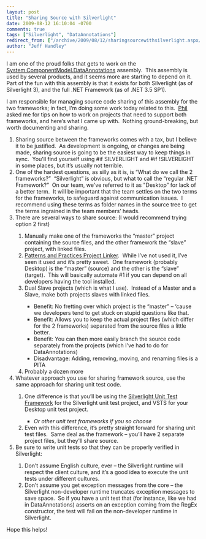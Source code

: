 ```yaml
---
layout: post
title: "Sharing Source with Silverlight"
date: 2009-08-12 16:10:04 -0700
comments: true
tags: ["Silverlight", "DataAnnotations"]
redirect_from: ["/archive/2009/08/12/sharingsourcewithsilverlight.aspx/"]
author: "Jeff Handley"
---
```

<!-- more -->
<p>I am one of the proud folks that gets to work on the <a href="http://msdn.microsoft.com/en-us/library/system.componentmodel.dataannotations.aspx" target="_blank">System.ComponentModel.DataAnnotations</a> assembly.  This assembly is used by several products, and it seems more are starting to depend on it.  Part of the fun with this assembly is that it exists for both Silverlight (as of Silverlight 3), and the full .NET Framework (as of .NET 3.5 SP1).</p>  <p>I am responsible for managing source code sharing of this assembly for the two frameworks; in fact, I’m doing some work today related to this.  <a href="http://www.haacked.com" target="_blank">Phil</a> asked me for tips on how to work on projects that need to support both frameworks, and here’s what I came up with.  Nothing ground-breaking, but worth documenting and sharing.</p>  <ol>   <li>Sharing source between the frameworks comes with a tax, but I believe it to be justified.  As development is ongoing, or changes are being made, sharing source is going to be the easiest way to keep things in sync.  You'll find yourself using #if SILVERLIGHT and #if !SILVERLIGHT in some places, but it’s usually not terrible.</li>  <li>One of the hardest questions, as silly as it is, is “What do we call the 2 frameworks?”  “Silverlight” is obvious, but what to call the “regular .NET Framework?”  On our team, we've referred to it as "Desktop” for lack of a better term.  It will be important that the team settles on the two terms for the frameworks, to safeguard against communication issues.  I recommend using these terms as folder names in the source tree to get the terms ingrained in the team members’ heads.</li>  <li>There are several ways to share source: (I would recommend trying option 2 first)</li>  <ol>   <li>Manually make one of the frameworks the “master” project containing the source files, and the other framework the “slave” project, with linked files.</li>  <li><a href="http://msdn.microsoft.com/en-us/library/dd458870.aspx" target="_blank">Patterns and Practices Project Linker</a>.  While I’ve not used it, I’ve seen it used and it’s pretty sweet.  One framework (probably Desktop) is the “master” (source) and the other is the “slave” (target).  This will basically automate #1 if you can depend on all developers having the tool installed.</li>  <li>Dual Slave projects (which is what I use).  Instead of a Master and a Slave, make both projects slaves with linked files.</li>  <ul>   <li>Benefit: No fretting over which project is the “master” – ‘cause we developers tend to get stuck on stupid questions like that.</li>  <li>Benefit: Allows you to keep the actual project files (which differ for the 2 frameworks) separated from the source files a little better.</li>  <li>Benefit: You can then more easily branch the source code separately from the projects (which I’ve had to do for DataAnnotations)</li>  <li>Disadvantage: Adding, removing, moving, and renaming files is a PITA</li>   </ul>  <li>Probably a dozen more</li>   </ol>  <li>Whatever approach you use for sharing framework source, use the same approach for sharing unit test code.</li>  <ol>   <li>One difference is that you’ll be using the <a href="http://code.msdn.microsoft.com/silverlightut" target="_blank">Silverlight Unit Test Framework</a> for the Silverlight unit test project, and VSTS for your Desktop unit test project.</li>  <ul>   <li><em>Or other unit test frameworks if you so choose</em></li>   </ul>  <li>Even with this difference, it’s pretty straight forward for sharing unit test files.  Same deal as the framework – you’ll have 2 separate project files, but they'll share source.</li>   </ol>  <li>Be sure to write unit tests so that they can be properly verified in Silverlight:</li>  <ol>   <li>Don’t assume English culture, ever – the Silverlight runtime will respect the client culture, and it’s a good idea to execute the unit tests under different cultures.</li>  <li>Don’t assume you get exception messages from the core – the Silverlight non-developer runtime truncates exception messages to save space.  So if you have a unit test that (for instance, like we had in DataAnnotations) asserts on an exception coming from the RegEx constructor, the test will fail on the non-developer runtime in Silverlight.</li>   </ol> </ol>  <p>Hope this helps!</p>


